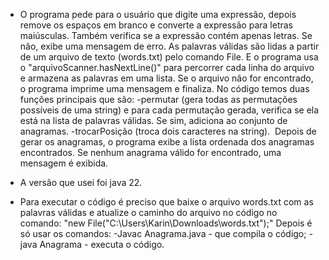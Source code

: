 - O programa pede para o usuário que digite uma expressão, depois remove os espaços em branco e converte a expressão para letras maiúsculas. Também verifica se a expressão contém apenas letras. Se não, exibe uma mensagem de erro. As palavras válidas são lidas a partir de um arquivo de texto (words.txt) pelo comando File. E o programa usa o "arquivoScanner.hasNextLine()" para percorrer cada linha do arquivo e armazena as palavras em uma lista.  Se o arquivo não for encontrado, o programa imprime uma mensagem e finaliza.
  No código temos duas funções principais que são:
  -permutar (gera todas as permutações possíveis de uma string) e para cada permutação gerada, verifica se ela está na lista de palavras válidas. Se sim, adiciona ao conjunto de anagramas.
  -trocarPosição (troca dois caracteres na string).  Depois de gerar os anagramas, o programa exibe a lista ordenada dos anagramas encontrados. Se nenhum anagrama válido for encontrado, uma mensagem é exibida. 

  - A versão que usei foi java 22.

  - Para executar o código é preciso que baixe o arquivo words.txt com as palavras válidas e atualize o caminho do arquivo no código no comando:
  "new File("C:\\Users\\Karin\\Downloads\\words.txt");"
  Depois é só usar os comandos:
  -Javac Anagrama.java - que compila o código;
  -java Anagrama - executa o código.
